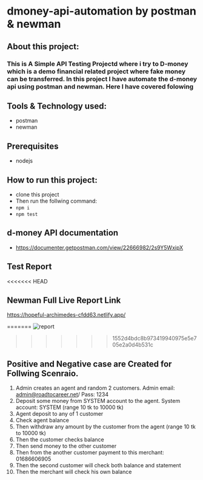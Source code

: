 # dmoney-api-automation by postman & newman

## About this project:
### This is A Simple API Testing Projectd where i try to D-money which is a demo financial related project where fake money can be transferred. In this project I have automate the d-money api using postman and newman. Here I have covered folowing 

## Tools & Technology used:
- postman
- newman

## Prerequisites
- nodejs
  
## How to run this project:
- clone this project
- Then run the follwing command:
- ``` npm i ```
- ``` npm test ```

## d-money API documentation
- https://documenter.getpostman.com/view/22666982/2s9Y5WxipX

## Test Report

<<<<<<< HEAD
## Newman Full Live Report Link
https://hopeful-archimedes-cfdd63.netlify.app/

=======
![report](https://github.com/Rajaul-Islam/API-Automation/assets/86623372/5fbf84ca-4a9d-4828-ba75-9c9fc7de3ef3)
>>>>>>> 1552d4bdc8b973419940975e5e705e2a0d4b531c

## Positive and Negative case are Created for Follwing Scenraio.

1. Admin creates an agent and random 2 customers. Admin email: admin@roadtocareer.net/ Pass: 1234
2. Deposit some money from SYSTEM account to the agent. System account: SYSTEM (range 10 tk to 10000 tk)
3. Agent deposit to any of 1 customer
4. Check agent balance
5. Then withdraw any amount by the customer from the agent (range 10 tk to 10000 tk)
6. Then the customer checks balance
7. Then send money to the other customer
8. Then from the another customer payment to this merchant: 01686606905
9. Then the second customer will check both balance and statement
10. Then the merchant will check his own balance
